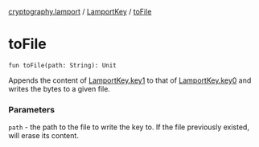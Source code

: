 [cryptography.lamport](../index.md) / [LamportKey](index.md) / [toFile](.)

# toFile

`fun toFile(path: String): Unit`

Appends the content of [LamportKey.key1](key1.md) to that of [LamportKey.key0](key0.md) and writes the bytes to a given file.

### Parameters

`path` - the path to the file to write the key to. If the file previously existed, will erase its content.